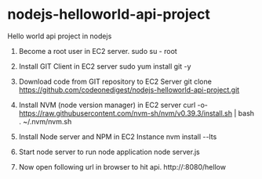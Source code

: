 # nodejs-helloworld-api-project
Hello world api project in nodejs



1. Become a root user in EC2 server. 
sudo su - root

2. Install GIT Client in EC2 server
sudo yum install git -y

3. Download code from GIT repository to EC2 Server
git clone https://github.com/codeonedigest/nodejs-helloworld-api-project.git

4. Install NVM (node version manager) in EC2 server
curl -o- https://raw.githubusercontent.com/nvm-sh/nvm/v0.39.3/install.sh | bash
. ~/.nvm/nvm.sh

5. Install Node server and NPM in EC2 Instance
nvm install --lts

6. Start node server to run node application
node server.js


7. Now open following url in browser to hit api.
 http://<EC2 Server Hostname>:8080/hellow
